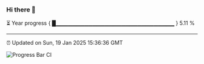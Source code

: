 ### Hi there 👋

⏳ Year progress { █▁▁▁▁▁▁▁▁▁▁▁▁▁▁▁▁▁▁▁▁▁▁▁▁▁▁▁▁▁ } 5.11 %

---

⏰ Updated on Sun, 19 Jan 2025 15:36:36 GMT

![Progress Bar CI](https://github.com/IshwaranRudhara/GIT-ACTION/workflows/Progress%20Bar%20CI/badge.svg)
